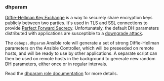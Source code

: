 ### dhparam

[Diffie-Hellman Key
Exchange](https://en.wikipedia.org/wiki/Diffie%E2%80%93Hellman_key_exchange)
is a way to securely share encryption keys publicly between two parties.
It's used in TLS and SSL connections to provide [Perfect Forward
Secrecy](https://en.wikipedia.org/wiki/Forward_secrecy). Unfortunately,
the default DH parameters distributed with applications are susceptible
to a [downgrade attack](https://weakdh.org/).

The `debops.dhparam` Ansible role will generate a set of strong
Diffie-Hellman parameters on the Ansible Controller, which will be
preseeded on remote hosts, and will be ready to use by other
applications. A separate script can then be used on remote hosts in the
background to generate new random DH parameters, either once or in
regular intervals.

Read the [dhparam role documentation](https://docs.debops.org/en/HEAD/ansible/roles/dhparam/) for more details.
